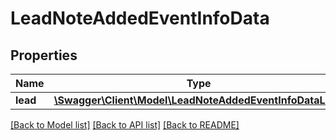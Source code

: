 # LeadNoteAddedEventInfoData

## Properties
Name | Type | Description | Notes
------------ | ------------- | ------------- | -------------
**lead** | [**\Swagger\Client\Model\LeadNoteAddedEventInfoDataLead**](LeadNoteAddedEventInfoDataLead.md) |  | [optional] 

[[Back to Model list]](../README.md#documentation-for-models) [[Back to API list]](../README.md#documentation-for-api-endpoints) [[Back to README]](../README.md)

